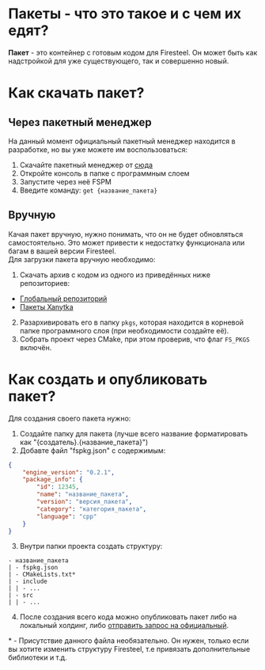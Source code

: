 # Пакеты - что это такое и с чем их едят?
**Пакет** - это контейнер с готовым кодом для Firesteel. Он может быть как надстройкой для уже существующего, так и совершенно новый.

# Как скачать пакет?

## Через пакетный менеджер
На данный момент официальный пакетный менеджер находится в разработке, но вы уже можете им воспользоваться:
1. Скачайте пакетный менеджер от [сюда](https://xanytka-devs/fspm)
2. Откройте консоль в папке с программным слоем
3. Запустите через неё FSPM
4. Введите команду: `get {название_пакета}`

## Вручную
Качая пакет вручную, нужно понимать, что он не будет обновляться самостоятельно. Это может привести к недостатку функционала или багам в вашей версии Firesteel.  
Для загрузки пакета вручную необходимо:
1. Скачать архив с кодом из одного из приведённых ниже репозиториев:
* [Глобальный репозиторий](https://xanytka.ru/p)
* [Пакеты Xanytka](https://github.com/xanytka-devs/fs-packages)
2. Разархивировать его в папку `pkgs`, которая находится в корневой папке программного слоя (при необходимости создайте её).
3. Собрать проект через CMake, при этом проверив, что флаг `FS_PKGS` включён.

# Как создать и опубликовать пакет?
Для создания своего пакета нужно:  
1. Создайте папку для пакета (лучше всего название форматировать как "{создатель}.{название_пакета}")  
2. Добавте файл "fspkg.json" с содержимым:  
``` json
{
	"engine_version": "0.2.1",
	"package_info": {
		"id": 12345,
		"name": "название_пакета",
		"version": "версия_пакета",
		"category": "категория_пакета",
		"language": "cpp"
	}
}
```
3. Внутри папки проекта создать структуру:
``` files
- название_пакета
| - fspkg.json
| - CMakeLists.txt*
| - include
| | - ...
| - src
| | - ...
```
4. После создания всего кода можно опубликовать пакет либо на локальный холдинг, либо [отправить запрос на официальный](https://github.com/xanytka-devs/fs-packages/issues/new).

\* - Присутствие данного файла необязательно. Он нужен, только если вы хотите изменить структуру Firesteel, т.е привязать дополнительные библиотеки и т.д.